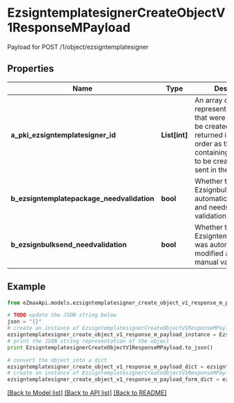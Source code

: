 # EzsigntemplatesignerCreateObjectV1ResponseMPayload

Payload for POST /1/object/ezsigntemplatesigner

## Properties
Name | Type | Description | Notes
------------ | ------------- | ------------- | -------------
**a_pki_ezsigntemplatesigner_id** | **List[int]** | An array of unique IDs representing the object that were requested to be created.  They are returned in the same order as the array containing the objects to be created that was sent in the request. | 
**b_ezsigntemplatepackage_needvalidation** | **bool** | Whether the Ezsignbulksend was automatically modified and needs a manual validation | 
**b_ezsignbulksend_needvalidation** | **bool** | Whether the Ezsigntemplatepackage was automatically modified and needs a manual validation | 

## Example

```python
from eZmaxApi.models.ezsigntemplatesigner_create_object_v1_response_m_payload import EzsigntemplatesignerCreateObjectV1ResponseMPayload

# TODO update the JSON string below
json = "{}"
# create an instance of EzsigntemplatesignerCreateObjectV1ResponseMPayload from a JSON string
ezsigntemplatesigner_create_object_v1_response_m_payload_instance = EzsigntemplatesignerCreateObjectV1ResponseMPayload.from_json(json)
# print the JSON string representation of the object
print EzsigntemplatesignerCreateObjectV1ResponseMPayload.to_json()

# convert the object into a dict
ezsigntemplatesigner_create_object_v1_response_m_payload_dict = ezsigntemplatesigner_create_object_v1_response_m_payload_instance.to_dict()
# create an instance of EzsigntemplatesignerCreateObjectV1ResponseMPayload from a dict
ezsigntemplatesigner_create_object_v1_response_m_payload_form_dict = ezsigntemplatesigner_create_object_v1_response_m_payload.from_dict(ezsigntemplatesigner_create_object_v1_response_m_payload_dict)
```
[[Back to Model list]](../README.md#documentation-for-models) [[Back to API list]](../README.md#documentation-for-api-endpoints) [[Back to README]](../README.md)


